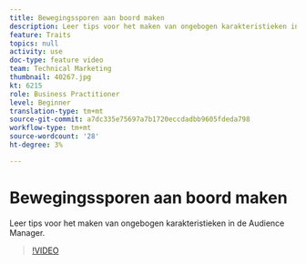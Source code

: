 ```yaml
---
title: Bewegingssporen aan boord maken
description: Leer tips voor het maken van ongebogen karakteristieken in de Audience Manager.
feature: Traits
topics: null
activity: use
doc-type: feature video
team: Technical Marketing
thumbnail: 40267.jpg
kt: 6215
role: Business Practitioner
level: Beginner
translation-type: tm+mt
source-git-commit: a7dc335e75697a7b1720eccdadbb9605fdeda798
workflow-type: tm+mt
source-wordcount: '28'
ht-degree: 3%

---
```



# Bewegingssporen aan boord maken

Leer tips voor het maken van ongebogen karakteristieken in de Audience Manager.

>[!VIDEO](https://video.tv.adobe.com/v/40267/?quality=12&learn=on)
